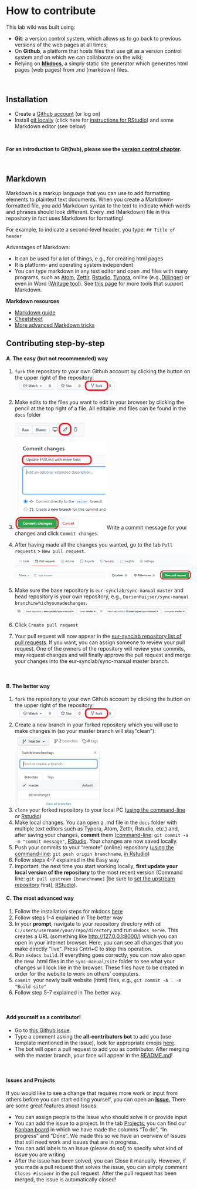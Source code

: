 

# How to contribute

This lab wiki was built using:

- **Git**: a version control system, which allows us to go back to previous versions of the web pages at all times;
- On **Github**, a platform that hosts files that use git as a version control system and on which we can collaborate on the wiki;
- Relying on [**Mkdocs**](https://www.mkdocs.org/), a simply static site generator which generates html pages (web pages) from .md (markdown) files. 

<br>

## Installation

- Create a [Github account](https://github.com/join) (or log on)
- Install [git locally](https://git-scm.com/download/) (click here for [instructions for RStudio](http://www.geo.uzh.ch/microsite/reproducible_research/post/rr-rstudio-git/)) and some Markdown editor (see below)

<br>

**For an introduction to Git(hub), please see the [version control chapter](../data-management/vc-github.md).**

<br>

## Markdown

Markdown is a markup language that you can use to add formatting elements to plaintext text documents. When you create a Markdown-formatted file, you add Markdown syntax to the text to indicate which words and phrases should look different. Every .md (Markdown) file in this repository in fact uses Markdown for formatting!

For example, to indicate a second-level header, you type: `## Title of header`

Advantages of Markdown:

- It can be used for a lot of things, e.g., for creating html pages
- It is platform- and operating system independent
- You can type markdown in any text editor and open .md files with many programs, such as [Atom](https://atom.io/), [Zettlr](https://www.zettlr.com/), [Rstudio](https://rstudio.com/), [Typora](https://typora.io/), online (e.g.,[Dillinger](https://dillinger.io/)) or even in Word ([Writage tool](http://www.writage.com/)). See [this page]( https://www.markdownguide.org/tools/) for more tools that support Markdown.



**Markdown resources**



- [Markdown guide](https://www.markdownguide.org/getting-started/)
- [Cheatsheet](https://www.markdownguide.org/cheat-sheet/)
- [More advanced Markdown tricks](https://gist.github.com/apaskulin/1ad686e42c7165cb9c22f9fe1e389558)



## Contributing step-by-step
#### **A. The easy (but not recommended) way**
1. `fork` the repository to your own Github account by clicking the button on the upper right of the repository: <img src="../img/fork.png" alt="fork button" style="zoom:75%;" />

2. Make edits to the files you want to edit in your browser by clicking the pencil at the top right of a file. All editable .md files can be found in the `docs` folder

    <img src="../img/editgithub.png" alt="edit online" style="zoom:80%;" />

3. <img src="../img/commitgithub.png" style="zoom:75%;" /> Write a commit message for your changes and click `Commit changes`.

4. After having made all the changes you wanted, go to the tab `Pull requests` > `New pull request`. <img src="../img/pullrequest.png" style="zoom:80%;" />

   

5. Make sure the base repository is `eur-synclab/sync-manual` `master` and head repository is your own repository, e.g., `DorienHuijser/sync-manual` `branchinwhichyoumadechanges`. <img src="../img/prbase.JPG" style="zoom:80%;" />

6. Click `Create pull request`

7. Your pull request will now appear in the [eur-synclab repository list of pull requests](https://github.com/eur-synclab/sync-manual/pulls). If you want, you can assign someone to review your pull request. One of the owners of the repository will review your commits, may request changes and will finally approve the pull request and merge your changes into the eur-synclab/sync-manual master branch.

<br>


#### **B. The better way**
1. `fork` the repository to your own Github account by clicking the button on the upper right of the repository: <img src="../img/fork.png" alt="fork button" style="zoom:75%;" />
2. Create a new branch in your forked repository which you will use to make changes in (so your master branch will stay"clean"): <img src="../img/githubbranch.JPG" style="zoom:75%;" />
3. `clone` your forked repository to your local PC ([using the command-line](https://help.github.com/en/github/creating-cloning-and-archiving-repositories/cloning-a-repository) or [Rstudio](https://happygitwithr.com/rstudio-git-github.html#clone-the-new-github-repository-to-your-computer-via-rstudio))
4. Make local changes. You can open a .md file in the `docs` folder with multiple text editors such as Typora, Atom, Zettlr, Rstudio, etc.) and, after saving your changes, **commit** them ([command-line](https://www.git-tower.com/learn/git/commands/git-commit): `git commit -a -m "commit message"`, [RStudio](https://cfss.uchicago.edu/setup/git-with-rstudio/). Your changes are now saved locally.
5. Push your commits to your “remote” (online) repository ([using the command-line](https://www.earthdatascience.org/workshops/intro-version-control-git/basic-git-commands/): `git push origin branchname`, [in Rstudio](https://happygitwithr.com/rstudio-git-github.html#make-local-changes-save-commit))
6. Follow steps 4-7 explained in the Easy way
7. Important: the next time you start working locally, **first update your local version of the repository** to the most recent version (Command line: `git pull upstream [branchname]` [be sure to [set the upstream repository](https://docs.github.com/en/github/collaborating-with-issues-and-pull-requests/configuring-a-remote-for-a-fork) first], [RStudio](https://happygitwithr.com/upstream-changes.html)).



#### **C. The most advanced way**

1. Follow the installation steps for mkdocs [here](https://www.mkdocs.org/#installation)
2. Follow steps 1-4 explained in The better way
3. In your **prompt**, navigate to your repository directory with `cd C:/users/username/your/repo/directory` and run `mkdocs serve`. This creates a URL (something like http://127.0.0.1:8000/) which you can open in your internet browser. Here, you can see all changes that you make directly "live". Press Cntrl+C to stop this operation.
4. Run `mkdocs build`. If everything goes correctly, you can now also open the new .html files in the `sync-manual/site` folder to see what your changes will look like in the browser. These files have to be created in order for the website to work on others' computers.
5. `commit `your newly built website (html) files, e.g., `git commit -A . -m "Build site"`
6. Follow step 5-7 explained in The better way.

<br>

#### **Add yourself as a contributor!**

- Go to [this Github issue](https://github.com/eur-synclab/sync-manual/issues/5).
- Type a comment asking the **all-contributors bot** to add you (use template mentioned in the issue), look for appropriate emojis [here](https://allcontributors.org/docs/en/emoji-key).
- The bot will open a pull request to add you as contributor. After merging with the master branch, your face will appear in the [README.md](https://github.com/eur-synclab/sync-manual/blob/master/README.md)!

<br>


#### **Issues and Projects**
If you would like to see a change that requires more work or input from others before you can start editing yourself, you can open an [**Issue**.](https://github.com/eur-synclab/sync-manual/issues) There are some great features about Issues:

- You can assign people to the Issue who should solve it or provide input
- You can add the issue to a project. In the tab [Projects](https://github.com/eur-synclab/sync-manual/projects/), you can find our [Kanban board](https://github.com/eur-synclab/sync-manual/projects/1) in which we have made the columns  “To do”, “In progress” and “Done”. We made this so we have an overview of Issues that still need work and issues that are in progress.
- You can add labels to an Issue (please do so!) to specify what kind of issue you are writing
- After the issue has been solved, you can Close it manually. However, if you made a pull request that  solves the issue, you can simply comment `Closes #issuenr` in the pull request. After the pull request has been merged, the issue is automatically closed!
